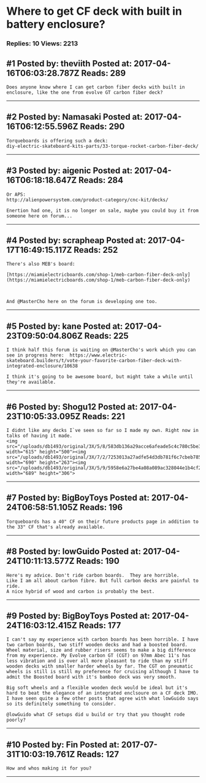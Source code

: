 # Where to get CF deck with built in battery enclosure?

### Replies: 10 Views: 2213

## \#1 Posted by: theviith Posted at: 2017-04-16T06:03:28.787Z Reads: 289

```
Does anyone know where I can get carbon fiber decks with built in enclosure, like the one from evolve GT carbon fiber deck?
```

---
## \#2 Posted by: Namasaki Posted at: 2017-04-16T06:12:55.596Z Reads: 290

```
Torqueboards is offering such a deck:
diy-electric-skateboard-kits-parts/33-torque-rocket-carbon-fiber-deck/
```

---
## \#3 Posted by: aigenic Posted at: 2017-04-16T06:18:18.647Z Reads: 284

```
Or APS:
http://alienpowersystem.com/product-category/cnc-kit/decks/

Enertion had one, it is no longer on sale, maybe you could buy it from someone here on forum...
```

---
## \#4 Posted by: scrapheap Posted at: 2017-04-17T16:49:15.117Z Reads: 252

```
There's also MEB's board:

[https://miamielectricboards.com/shop-1/meb-carbon-fiber-deck-only](https://miamielectricboards.com/shop-1/meb-carbon-fiber-deck-only)
  
  
  
And @MasterCho here on the forum is developing one too.
```

---
## \#5 Posted by: kane Posted at: 2017-04-23T09:50:04.806Z Reads: 225

```
I think half this forum is waiting on @MasterCho's work which you can see in progress here:  https://www.electric-skateboard.builders/t/vote-your-favorite-carbon-fiber-deck-with-integrated-enclosure/10638

I think it's going to be awesome board, but might take a while until they're available.
```

---
## \#6 Posted by: Shogu12 Posted at: 2017-04-23T10:05:33.095Z Reads: 221

```
I didnt like any decks I`ve seen so far so I made my own. Right now in talks of having it made.
<img src="/uploads/db1493/original/3X/5/8/583db136a29acce6afeade5c4c780c5be3dce0b9.jpg" width="615" height="500"><img src="/uploads/db1493/original/3X/7/2/7253013a27adfe54d3db781f6c7cbeb78534eb7e.jpg" width="690" height="263"><img src="/uploads/db1493/original/3X/5/9/5958e6a27be4a08a089ac328044e1b4cf2ed46fa.jpg" width="689" height="306">
```

---
## \#7 Posted by: BigBoyToys Posted at: 2017-04-24T06:58:51.105Z Reads: 196

```
Torqueboards has a 40" CF on their future products page in addition to the 33" CF that's already available.
```

---
## \#8 Posted by: lowGuido Posted at: 2017-04-24T10:11:13.577Z Reads: 190

```
Here's my advice. Don't ride carbon boards.  They are horrible.
Like I am all about carbon fibre. But full carbon decks are painful to ride. 
A nice hybrid of wood and carbon is probably the best.
```

---
## \#9 Posted by: BigBoyToys Posted at: 2017-04-24T16:03:12.415Z Reads: 177

```
I can't say my experience with carbon boards has been horrible. I have two carbon boards, two stiff wooden decks and had a boosted board.  Wheel material, size and rubber risers seems to make a big difference from my experience. My Evolve carbon GT (CGT) on 97mm Abec 11's has less vibration and is over all more pleasant to ride than my stiff wooden decks with smaller harder wheels by far. The CGT on pneumatic wheels is still is still my preference for cruising although I have to admit the Boosted board with it's bamboo deck was very smooth.

Big soft wheels and a flexible wooden deck would be ideal but it's hard to beat the elegance of an integrated enclsoure on a CF deck IMO. I have seen quite a few other posts that agree with what lowGuido says so its definitely something to consider. 

@lowGuido what CF setups did u build or try that you thought rode poorly?
```

---
## \#10 Posted by: Fin Posted at: 2017-07-31T10:03:19.761Z Reads: 127

```
How and whos making it for you?
```

---

